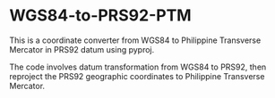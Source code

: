 # WGS84-to-PRS92-PTM
This is a coordinate converter from WGS84 to Philippine Transverse Mercator in PRS92 datum using pyproj.

The code involves datum transformation from WGS84 to PRS92, then reproject the PRS92 geographic coordinates to Philippine Transverse Mercator. 
